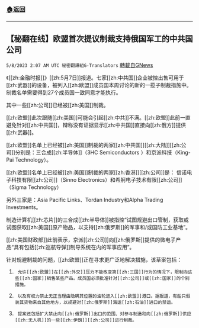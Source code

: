 ###  [:house:返回](README.md)
---


## 【秘翻在线】欧盟首次提议制裁支持俄国军工的中共国公司
`5/8/2023 2:07 AM UTC 秘密翻譯組G-Translators` [轉載自GNews](https://gnews.org/articles/1282474)

《[[zh:金融时报]]》[[zh:5月7日]]报道。七家[[zh:中共国]]企业被控出售可用于[[zh:武器]]的设备，被列入[[zh:欧盟]]成员国本周讨论的新的一揽子制裁措施中。制裁名单需要得到27个成员国一致同意才能执行。

其中一些[[zh:公司]]已经被[[zh:美国]]制裁。

[[zh:欧盟]]此次跟随[[zh:美国]]可能会引起[[zh:中共]]不满。[[zh:欧盟]]此前一直避免针对[[zh:中共国]]，辩称没有证据显示[[zh:中共国]]直接向[[zh:俄方]]提供[[zh:武器]]。

[[zh:欧盟]]名单上已经被[[zh:美国]]制裁的两家[[zh:中共国]][[zh:大陆]][[zh:公司]]分别是：三合成[[zh:半导体]]（3HC Semiconductors ）和京派科技（King-Pai Technology）。

[[zh:欧盟]]名单上已经被[[zh:美国]]制裁的两家[[zh:香港]][[zh:公司]]是： 信诺电子科技有限[[zh:公司]]（Sinno Electronics）和希舸电子技术有限[[zh:公司]]（Sigma Technology）

另外三家是：Asia Pacific Links、Tordan Industry和Alpha Trading Investments。

制造计算机[[zh:芯片]]的三合成[[zh:半导体]]被指控“试图规避出口管制，获取或试图获取[[zh:美国]]原产物品，以支持[[zh:俄罗斯]]的军事和/或国防工业基地”。

[[zh:美国财政部]]此前表示，京派[[zh:公司]]向[[zh:俄罗斯]]提供的微电子产品“具有包括[[zh:巡航导弹]]制导系统在内的军事应用”。

针对规避制裁的问题，[[zh:欧盟]]正在寻求更广泛地解决措施，该草案包括：

1.      允许[[zh:欧盟]]在[[zh:外交]]压力不能改变第[[zh:三国]]行为的情况下，限制向这些[[zh:国家]]销售某些产品。成员国必须批准针对[[zh:公司]]或[[zh:国家]]的个别措施。

2.      以及有权力禁止无正当理由隐瞒其位置的油轮进入[[zh:欧盟]]港口。据报道，有船只假装其货物来自其他地方，以规避对[[zh:俄罗斯]]海运[[zh:石油]]进口的禁运。

3.      提案还包括扩大禁止向[[zh:俄罗斯]]出口的范围、对参与制造和向[[zh:俄罗斯]]供应[[zh:无人机]]的一些[[zh:伊朗]][[zh:公司]]进行制裁。
